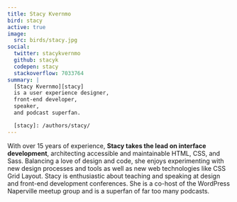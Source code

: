 ```yaml
---
title: Stacy Kvernmo
bird: stacy
active: true
image:
  src: birds/stacy.jpg
social:
  twitter: stacykvernmo
  github: stacyk
  codepen: stacy
  stackoverflow: 7033764
summary: |
  [Stacy Kvernmo][stacy]
  is a user experience designer,
  front-end developer,
  speaker,
  and podcast superfan.

  [stacy]: /authors/stacy/
---
```


With over 15 years of experience,
**Stacy takes the lead on interface development**,
architecting accessible and maintainable
HTML, CSS, and Sass.
Balancing a love of design and code,
she enjoys experimenting with new design processes and tools
as well as new web technologies like CSS Grid Layout.
Stacy is enthusiastic about teaching and speaking
at design and front-end development conferences.
She is a co-host of the WordPress Naperville meetup group
and is a superfan of far too many podcasts.
